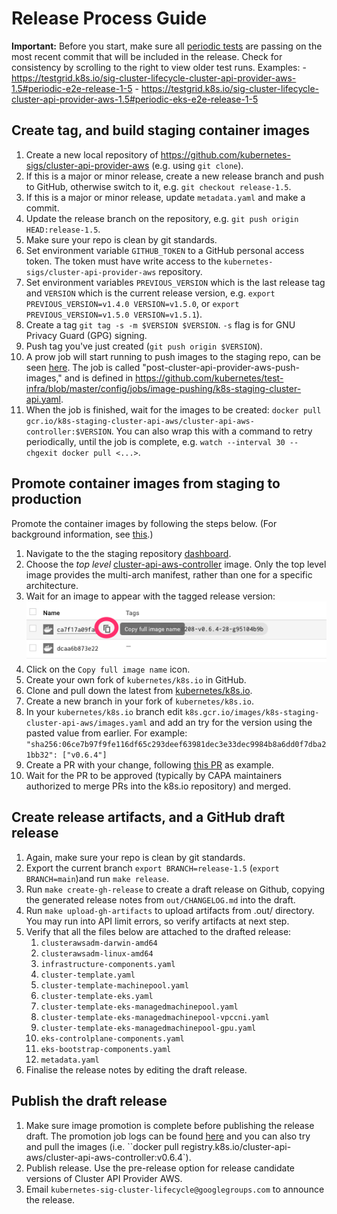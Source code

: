 # Release Process Guide

**Important:** Before you start, make sure all [periodic tests](https://testgrid.k8s.io/sig-cluster-lifecycle-cluster-api-provider-aws) are passing on the most recent commit that will be included in the release. Check for consistency by scrolling to the right to view older test runs.
    Examples:
    - <https://testgrid.k8s.io/sig-cluster-lifecycle-cluster-api-provider-aws-1.5#periodic-e2e-release-1-5>
    - <https://testgrid.k8s.io/sig-cluster-lifecycle-cluster-api-provider-aws-1.5#periodic-eks-e2e-release-1-5>

## Create tag, and build staging container images

1. Create a new local repository of <https://github.com/kubernetes-sigs/cluster-api-provider-aws> (e.g. using `git clone`).
1. If this is a major or minor release, create a new release branch and push to GitHub, otherwise switch to it, e.g. `git checkout release-1.5`.
1. If this is a major or minor release, update `metadata.yaml` and make a commit.
1. Update the release branch on the repository, e.g. `git push origin HEAD:release-1.5`.
1. Make sure your repo is clean by git standards.
1. Set environment variable `GITHUB_TOKEN` to a GitHub personal access token. The token must have write access to the `kubernetes-sigs/cluster-api-provider-aws` repository.
1. Set environment variables `PREVIOUS_VERSION` which is the last release tag and `VERSION` which is the current release version, e.g. `export PREVIOUS_VERSION=v1.4.0 VERSION=v1.5.0`, or `export PREVIOUS_VERSION=v1.5.0 VERSION=v1.5.1`).
1. Create a tag `git tag -s -m $VERSION $VERSION`. `-s` flag is for GNU Privacy Guard (GPG) signing.
1. Push tag you've just created (`git push origin $VERSION`).
1. A prow job will start running to push images to the staging repo, can be seen [here](https://testgrid.k8s.io/sig-cluster-lifecycle-image-pushes#post-cluster-api-provider-aws-push-images). The job is called "post-cluster-api-provider-aws-push-images," and is defined in <https://github.com/kubernetes/test-infra/blob/master/config/jobs/image-pushing/k8s-staging-cluster-api.yaml>.
1. When the job is finished, wait for the images to be created: `docker pull gcr.io/k8s-staging-cluster-api-aws/cluster-api-aws-controller:$VERSION`. You can also wrap this with a command to retry periodically, until the job is complete, e.g. `watch --interval 30 --chgexit docker pull <...>`.

## Promote container images from staging to production

Promote the container images by following the steps below. (For background information, see [this](https://github.com/kubernetes/k8s.io/tree/main/k8s.gcr.io#image-promoter).)

1.  Navigate to the the staging repository [dashboard](https://console.cloud.google.com/gcr/images/k8s-staging-cluster-api-aws/GLOBAL).
1.  Choose the _top level_ [cluster-api-aws-controller](https://console.cloud.google.com/gcr/images/k8s-staging-cluster-api-aws/GLOBAL/cluster-api-aws-controller?gcrImageListsize=30) image. Only the top level image provides the multi-arch manifest, rather than one for a specific architecture.
1.  Wait for an image to appear with the tagged release version:
    ![image promotion](./imagepromo1.png)
1.  Click on the `Copy full image name` icon.
1.  Create your own fork of `kubernetes/k8s.io` in GitHub.
1.  Clone and pull down the latest from [kubernetes/k8s.io](https://github.com/kubernetes/k8s.io).
1.  Create a new branch in your fork of `kubernetes/k8s.io`.
1.  In your `kubernetes/k8s.io` branch edit `k8s.gcr.io/images/k8s-staging-cluster-api-aws/images.yaml` and add an try for the version using the pasted value from earlier. For example: `"sha256:06ce7b97f9fe116df65c293deef63981dec3e33dec9984b8a6dd0f7dba21bb32": ["v0.6.4"]`
1.  Create a PR with your change, following [this PR](https://github.com/kubernetes/k8s.io/pull/1565) as example.
1.  Wait for the PR to be approved (typically by CAPA maintainers authorized to merge PRs into the k8s.io repository) and merged.

## Create release artifacts, and a GitHub draft release

1.  Again, make sure your repo is clean by git standards.
1.  Export the current branch `export BRANCH=release-1.5` (`export BRANCH=main`)and run `make release`.
1.  Run `make create-gh-release` to create a draft release on Github, copying the generated release notes from `out/CHANGELOG.md` into the draft.
1.  Run `make upload-gh-artifacts` to upload artifacts from .out/ directory. You may run into API limit errors, so verify artifacts at next step.
1.  Verify that all the files below are attached to the drafted release:
    1. `clusterawsadm-darwin-amd64`
    1. `clusterawsadm-linux-amd64`
    1. `infrastructure-components.yaml`
    1. `cluster-template.yaml`
    1. `cluster-template-machinepool.yaml`
    1. `cluster-template-eks.yaml`
    1. `cluster-template-eks-managedmachinepool.yaml`
    1. `cluster-template-eks-managedmachinepool-vpccni.yaml`
    1. `cluster-template-eks-managedmachinepool-gpu.yaml`
    1. `eks-controlplane-components.yaml`
    1. `eks-bootstrap-components.yaml`
    1. `metadata.yaml`
1.  Finalise the release notes by editing the draft release.

## Publish the draft release

1.  Make sure image promotion is complete before publishing the release draft. The promotion job logs can be found [here](https://testgrid.k8s.io/sig-k8s-infra-k8sio#post-k8sio-image-promo) and you can also try and pull the images (i.e. ``docker pull registry.k8s.io/cluster-api-aws/cluster-api-aws-controller:v0.6.4`).
1.  Publish release. Use the pre-release option for release
     candidate versions of Cluster API Provider AWS.
1.  Email `kubernetes-sig-cluster-lifecycle@googlegroups.com` to announce the release.
